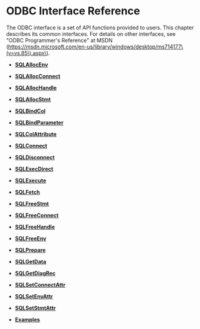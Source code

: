 # ODBC Interface Reference<a name="EN-US_TOPIC_0244721239"></a>

The ODBC interface is a set of API functions provided to users. This chapter describes its common interfaces. For details on other interfaces, see "ODBC Programmer's Reference" at MSDN \(https://msdn.microsoft.com/en-us/library/windows/desktop/ms714177\(v=vs.85\).aspx\).

-   **[SQLAllocEnv](sqlallocenv.md)**  

-   **[SQLAllocConnect](sqlallocconnect.md)**  

-   **[SQLAllocHandle](sqlallochandle.md)**  

-   **[SQLAllocStmt](sqlallocstmt.md)**  

-   **[SQLBindCol](sqlbindcol.md)**  

-   **[SQLBindParameter](sqlbindparameter.md)**  

-   **[SQLColAttribute](sqlcolattribute.md)**  

-   **[SQLConnect](sqlconnect.md)**  

-   **[SQLDisconnect](sqldisconnect.md)**  

-   **[SQLExecDirect](sqlexecdirect.md)**  

-   **[SQLExecute](sqlexecute.md)**  

-   **[SQLFetch](sqlfetch.md)**  

-   **[SQLFreeStmt](sqlfreestmt.md)**  

-   **[SQLFreeConnect](sqlfreeconnect.md)**  

-   **[SQLFreeHandle](sqlfreehandle.md)**  

-   **[SQLFreeEnv](sqlfreeenv.md)**  

-   **[SQLPrepare](sqlprepare.md)**  

-   **[SQLGetData](sqlgetdata.md)**  

-   **[SQLGetDiagRec](sqlgetdiagrec.md)**  

-   **[SQLSetConnectAttr](sqlsetconnectattr.md)**  

-   **[SQLSetEnvAttr](sqlsetenvattr.md)**  

-   **[SQLSetStmtAttr](sqlsetstmtattr.md)**  

-   **[Examples](examples.md)**  
